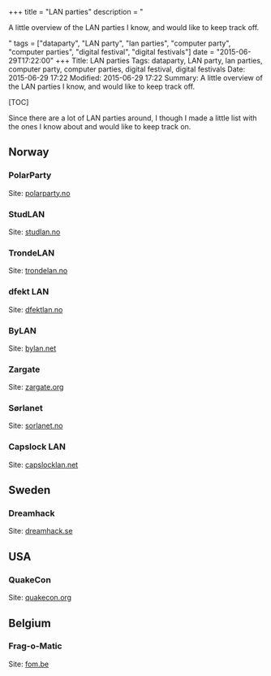 +++
title = "LAN parties"
description = "<p>A little overview of the LAN parties I know, and would like to keep track off.</p>"
tags = ["dataparty", "LAN party", "lan parties", "computer party", "computer parties", "digital festival", "digital festivals"]
date = "2015-06-29T17:22:00"
+++
Title: LAN parties
Tags: dataparty, LAN party, lan parties, computer party, computer parties, digital festival, digital festivals
Date: 2015-06-29 17:22
Modified: 2015-06-29 17:22
Summary: A little overview of the LAN parties I know, and would like to keep track off.

[TOC]

Since there are a lot of LAN parties around, I though I made a little list with the ones I know about and would like to keep track on.

## Norway

### PolarParty
Site: [polarparty.no](http://polarparty.no/)

### StudLAN
Site: [studlan.no](https://studlan.no/)

### TrondeLAN
Site: [trondelan.no](https://trondelan.no/)

### dfekt LAN
Site: [dfektlan.no](https://dfektlan.no/)

### ByLAN
Site: [bylan.net](https://bylan.net/)

### Zargate
Site: [zargate.org](https://zargate.org/)

### Sørlanet
Site: [sorlanet.no](http://sorlanet.no)

### Capslock LAN
Site: [capslocklan.net](http://capslocklan.net/)


## Sweden

### Dreamhack
Site: [dreamhack.se](http://dreamhack.se)

## USA

### QuakeCon
Site: [quakecon.org](http://www.quakecon.org/)

## Belgium

### Frag-o-Matic
Site: [fom.be](http://fom.be)
